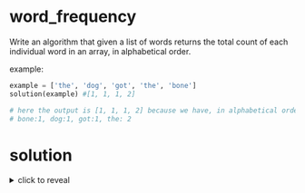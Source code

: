 # word_frequency

Write an algorithm that given a list of words returns the total count of each individual word in an array, in alphabetical order.

example:

```python
example = ['the', 'dog', 'got', 'the', 'bone']
solution(example) #[1, 1, 1, 2]

# here the output is [1, 1, 1, 2] because we have, in alphabetical order:
# bone:1, dog:1, got:1, the: 2 
```


# solution

<details>
    <summary markdown="span">click to reveal</summary>
    
This problem would actually be harder if we were asked to simply output the count of words in the order that they were found.
But because we are being asked to output in alphabetical order, this is a tremendous help that will simplify our lives.

So the first part of the algorithm is simply to order the list. That way:

```python
example = ['the', 'dog', 'got', 'the', 'bone']
#becomes:
sorted(example) #['bone', 'dog', 'got', 'the', 'the']
```

Then, we just need to iterate through this sorted list. Every time you encounter a word that is different than the current
word being counted, all we have to do is to flush the current count to an output list.
</details>